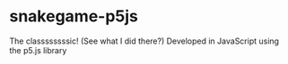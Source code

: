 # snakegame-p5js
The classssssssic! (See what I did there?) Developed in JavaScript using the p5.js library
